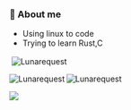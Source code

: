 
### 🔭 About me
- Using linux to code
- Trying to learn Rust,C

<p>&nbsp;<img align="center" src="https://github-readme-stats.vercel.app/api?username=Angxddeep&show_icons=true&locale=en&theme=nord" alt="Lunarequest" /></p>

<p><img align="left" src="https://github-readme-stats.vercel.app/api/top-langs?username=Angxddeep&show_icons=true&locale=en&layout=compact&theme=nord" alt="Lunarequest" /></p>

<p><img align="center" src="https://github-readme-streak-stats.herokuapp.com/?user=Angxddeep&theme=nord" alt="Lunarequest" /></p>


![](https://komarev.com/ghpvc/?username=Angxddeep&color=blue)

